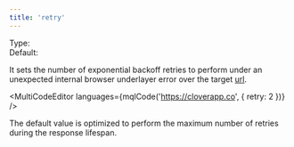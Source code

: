 ```yaml
---
title: 'retry'
--- 
```


Type: <Type children='<number>'/><br/>
Default: <Type children='3' />

It sets the number of exponential backoff retries to perform under an unexpected internal browser underlayer error over the target [url](/docs/api/parameters/url).

<MultiCodeEditor languages={mqlCode('https://cloverapp.co', { retry: 2 })} />

The default value is optimized to perform the maximum number of retries during the response lifespan.
